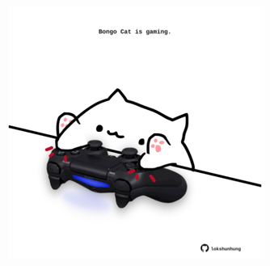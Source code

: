 <!-- built at 03/10/2022, 04:17:56 UTC -->
<p align="center">
  <img width="500" height="500" src="./ReadmeImage.svg">
</p>
